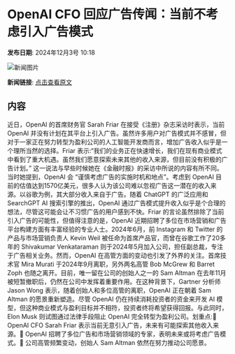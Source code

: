 # ​OpenAI CFO 回应广告传闻：当前不考虑引入广告模式

**发布日期**: 2024年12月3号 10:18

![新闻图片](https://pic.chinaz.com/picmap/202405110933330041_0.jpg)

**新闻链接**: [点击查看原文](https://www.aibase.com/zh/news/13642)

## 内容

近日，OpenAI 的首席财务官 Sarah Friar 在接受《注册》杂志采访时表示，当前 OpenAI 并没有计划在其平台上引入广告。虽然许多用户对广告模式并不感冒，但对于一家正在努力转型为盈利公司的人工智能开发商而言，增加广告收入似乎是一个理所当然的选择。Friar 表示:“我们的业务正在快速增长，我们在现有商业模式中看到了重大机遇。虽然我们愿意探索未来其他的收入来源，但目前没有积极的广告计划。” 这一说法与早些时候她在《金融时报》的采访中所说的内容有所不同。当时她提到，OpenAI 会 “谨慎考虑广告的实施时机和地点”。考虑到 OpenAI 目前的估值达到1570亿美元，很多人认为该公司难以忽视广告这一潜在的收入来源。以谷歌为例，其大部分收入来自于广告。随着 ChatGPT 的广泛应用和 SearchGPT AI 搜索引擎的推出，OpenAI 通过广告模式提升收入似乎是个合理的想法，尽管这可能会让不习惯广告的用户感到不快。Friar 的言论虽然排除了当前引入广告的可能性，但值得注意的是，OpenAI 近期招聘了多位在市场营销和广告平台构建方面有丰富经验的专业人士。2024年6月，前 Instagram 和 Twitter 的产品与市场营销负责人 Kevin Weil 被任命为首席产品官，而曾在谷歌工作了20多年的 Shivakumar Venkataraman 则于2024年5月加入公司，担任副总裁，专注于广告相关业务。然而，OpenAI 在高管方面的变动也引发了外界的关注。首席技术官 Mira Murati 于2024年9月离职，另外两名高管 Bob McGrew 和 Barret Zoph 也随之离开。目前，唯一留在公司的创始人之一的 Sam Altman 在去年11月被短暂撤职后，仍然在公司中发挥着重要作用。在这种背景下，Gartner 分析师 Jason Wong 表示，随着创始人和多位高管的离职，OpenAI 正在朝着 Sam Altman 的愿景重新塑造。尽管 OpenAI 仍在持续消耗投资者的资金来开发 AI 模型，但这种商业模式与盈利目标并不相符，投资者终将希望获得回报。与此同时，Elon Musk 则试图通过法律手段阻止 OpenAI 完全转型为盈利公司。划重点:🌟 OpenAI CFO Sarah Friar 表示当前无意引入广告，未来有可能探索其他收入来源。💼 OpenAI 招聘了多位广告和市场营销领域的专家，表明未来或将考虑广告模式。🚪 公司高管频繁变动，创始人 Sam Altman 依然在努力推动公司愿景。

